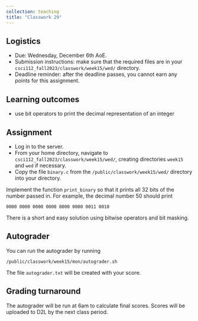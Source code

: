 ```yaml
---
collection: teaching
title: "Classwork 29"
---
```


## Logistics
* Due: Wednesday, December 6th AoE.
* Submission instructions: make sure that the required files are in your
	`csci112_fall2023/classwork/week15/wed/` directory.
* Deadline reminder: after the deadline passes, you cannot earn any points for
	this assignment.

## Learning outcomes
* use bit operators to print the decimal representation of an integer

## Assignment

* Log in to the server.
* From your home directory, navigate to `csci112_fall2023/classwork/week15/wed/`, creating directories `week15`
and `wed` if necessary.
* Copy the file `binary.c` from the `/public/classwork/week15/wed/` directory into your directory.

Implement the function `print_binary` so that it prints all 32 bits of the
number passed in. For example, the decimal number 50 should print

```
0000 0000 0000 0000 0000 0000 0011 0010
```

There is a short and easy solution using bitwise operators and bit masking.

## Autograder

You can run the autograder by running

```
/public/classwork/week15/mon/autograder.sh
```

The file `autograder.txt` will be created with your score.

## Grading turnaround

The autograder will be run at 6am to calculate final scores. Scores will be
uploaded to D2L by the next class period.
